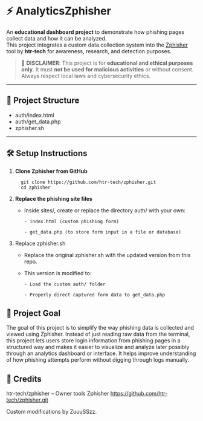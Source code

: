 # ⚡ AnalyticsZphisher

An **educational dashboard project** to demonstrate how phishing pages collect data and how it can be analyzed.  
This project integrates a custom data collection system into the [Zphisher](https://github.com/htr-tech/zphisher) tool by **htr-tech** for awareness, research, and detection purposes.

> 🚨 **DISCLAIMER**: This project is for **educational and ethical purposes only**. It must **not be used for malicious activities** or without consent. Always respect local laws and cybersecurity ethics.

---

## 📁 Project Structure

- auth/index.html 
- auth/get_data.php
- zphisher.sh

---

## 🛠️ Setup Instructions

1. **Clone Zphisher from GitHub**

         git clone https://github.com/htr-tech/zphisher.git
         cd zphisher
   
3. **Replace the phishing site files**

   - Inside sites/, create or replace the directory auth/ with your own:

         - index.html (custom phishing form)

         - get_data.php (to store form input in a file or database)

4. Replace zphisher.sh

   - Replace the original zphisher.sh with the updated version from this repo.

   - This version is modified to:

         - Load the custom auth/ folder

         - Properly direct captured form data to get_data.php

## 🎯 Project Goal

The goal of this project is to simplify the way phishing data is collected and viewed using Zphisher. Instead of just reading raw data from the terminal, this project lets users store login information from phishing pages in a structured way and makes it easier to visualize and analyze later possibly through an analytics dashboard or interface. It helps improve understanding of how phishing attempts perform without digging through logs manually.


## 🙏 Credits

htr-tech/zphisher – Owner tools Zphisher    https://github.com/htr-tech/zphisher.git

Custom modifications by ZuuuSSzz.
